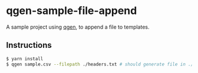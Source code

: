 # qgen-sample-file-append

A sample project using [qgen](https://github.com/alarisprime/qgen), to append a file to templates.

## Instructions

```bash
$ yarn install
$ qgen sample.csv --filepath ./headers.txt # should generate file in ./build/sample.csv
```

